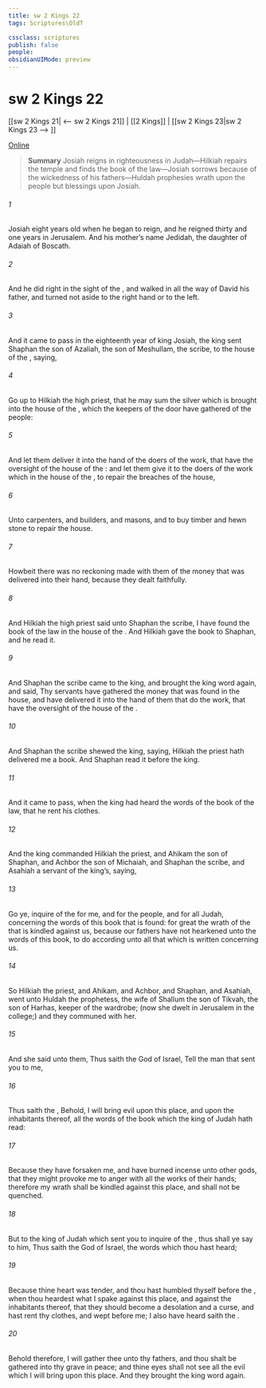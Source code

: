 ```yaml
---
title: sw 2 Kings 22
tags: Scriptures\OldT

cssclass: scriptures
publish: false
people:
obsidianUIMode: preview
---
```


# sw 2 Kings 22
[[sw 2 Kings 21| <-- sw 2 Kings 21]] | [[2 Kings]] | [[sw 2 Kings 23|sw 2 Kings 23 --> ]]

[Online](https://churchofjesuschrist.org/study/scriptures/ot/2-kgs/22?lang=eng)

> __Summary__
Josiah reigns in righteousness in Judah—Hilkiah repairs the temple and finds the book of the law—Josiah sorrows because of the wickedness of his fathers—Huldah prophesies wrath upon the people but blessings upon Josiah.

###### 1 
Josiah  eight years old when he began to reign, and he reigned thirty and one years in Jerusalem. And his mother’s name  Jedidah, the daughter of Adaiah of Boscath.

###### 2 
And he did  right in the sight of the , and walked in all the way of David his father, and turned not aside to the right hand or to the left.

###### 3 
And it came to pass in the eighteenth year of king Josiah,  the king sent Shaphan the son of Azaliah, the son of Meshullam, the scribe, to the house of the , saying,

###### 4 
Go up to Hilkiah the high priest, that he may sum the silver which is brought into the house of the , which the keepers of the door have gathered of the people:

###### 5 
And let them deliver it into the hand of the doers of the work, that have the oversight of the house of the : and let them give it to the doers of the work which  in the house of the , to repair the breaches of the house,

###### 6 
Unto carpenters, and builders, and masons, and to buy timber and hewn stone to repair the house.

###### 7 
Howbeit there was no reckoning made with them of the money that was delivered into their hand, because they dealt faithfully.

###### 8 
And Hilkiah the high priest said unto Shaphan the scribe, I have found the book of the law in the house of the . And Hilkiah gave the book to Shaphan, and he read it.

###### 9 
And Shaphan the scribe came to the king, and brought the king word again, and said, Thy servants have gathered the money that was found in the house, and have delivered it into the hand of them that do the work, that have the oversight of the house of the .

###### 10 
And Shaphan the scribe shewed the king, saying, Hilkiah the priest hath delivered me a book. And Shaphan read it before the king.

###### 11 
And it came to pass, when the king had heard the words of the book of the law, that he rent his clothes.

###### 12 
And the king commanded Hilkiah the priest, and Ahikam the son of Shaphan, and Achbor the son of Michaiah, and Shaphan the scribe, and Asahiah a servant of the king’s, saying,

###### 13 
Go ye, inquire of the  for me, and for the people, and for all Judah, concerning the words of this book that is found: for great  the wrath of the  that is kindled against us, because our fathers have not hearkened unto the words of this book, to do according unto all that which is written concerning us.

###### 14 
So Hilkiah the priest, and Ahikam, and Achbor, and Shaphan, and Asahiah, went unto Huldah the prophetess, the wife of Shallum the son of Tikvah, the son of Harhas, keeper of the wardrobe; (now she dwelt in Jerusalem in the college;) and they communed with her.

###### 15 
And she said unto them, Thus saith the  God of Israel, Tell the man that sent you to me,

###### 16 
Thus saith the , Behold, I will bring evil upon this place, and upon the inhabitants thereof,  all the words of the book which the king of Judah hath read:

###### 17 
Because they have forsaken me, and have burned incense unto other gods, that they might provoke me to anger with all the works of their hands; therefore my wrath shall be kindled against this place, and shall not be quenched.

###### 18 
But to the king of Judah which sent you to inquire of the , thus shall ye say to him, Thus saith the  God of Israel,  the words which thou hast heard;

###### 19 
Because thine heart was tender, and thou hast humbled thyself before the , when thou heardest what I spake against this place, and against the inhabitants thereof, that they should become a desolation and a curse, and hast rent thy clothes, and wept before me; I also have heard  saith the .

###### 20 
Behold therefore, I will gather thee unto thy fathers, and thou shalt be gathered into thy grave in peace; and thine eyes shall not see all the evil which I will bring upon this place. And they brought the king word again.

